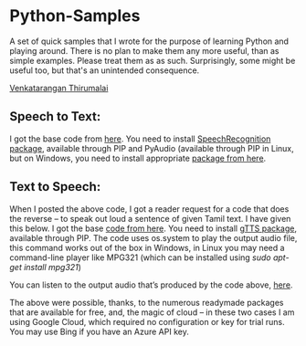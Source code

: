# Python-Samples

A set of quick samples that I wrote for the purpose of learning Python and playing around. There is no plan to make them any more useful, than as simple examples. Please treat them as as such. Surprisingly, some might be useful too, but that's an unintended consequence. 

[Venkatarangan Thirumalai](https://tncv.me)

## Speech to Text: ##
I got the base code from [here](https://medium.com/@rahulvaish/speech-to-text-python-77b510f06de). You need to install [SpeechRecognition package](https://www.lfd.uci.edu/~gohlke/pythonlibs/#pyaudio), available through PIP and PyAudio (available through PIP in Linux, but on Windows, you need to install appropriate [package from here](https://www.lfd.uci.edu/~gohlke/pythonlibs/#pyaudio).

## Text to Speech: ##
When I posted the above code, I got a reader request for a code that does the reverse – to speak out loud a sentence of given Tamil text. I have given this below. I got the base [code from here](https://www.thecrazyprogrammer.com/2018/05/python-text-to-speech.html). You need to install [gTTS package](https://gtts.readthedocs.io/en/latest/module.html#languages-gtts-lang), available through PIP. The code uses os.system to play the output audio file, this command works out of the box in Windows, in Linux you may need a command-line player like MPG321 (which can be installed using *sudo apt-get install mpg321*)

You can listen to the output audio that’s produced by the code above, [here](https://soundcloud.com/venkatarangan-thirumalai/tamil-first-fivee-of-athisudi). 

The above were possible, thanks, to the numerous readymade packages that are available for free, and, the magic of cloud – in these two cases I am using Google Cloud, which required no configuration or key for trial runs. You may use Bing if you have an Azure API key.

